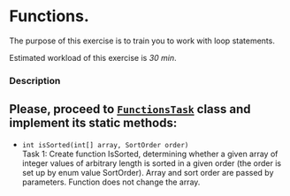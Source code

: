 # Functions.

The purpose of this exercise is to train you to work with loop statements.

Estimated workload of this exercise is _30 min_.

### Description
Please, proceed to [`FunctionsTask`](src/main/java/com/epam/rd/autotasks/FunctionsTask.java) class
and implement its static methods:
---
* `int isSorted(int[] array, SortOrder order)`\
  Task 1:
  Create function IsSorted, determining whether a given array of integer values of arbitrary length
  is sorted in a given order (the order is set up by enum value SortOrder). Array and sort order are
  passed by parameters. Function does not change the array.


